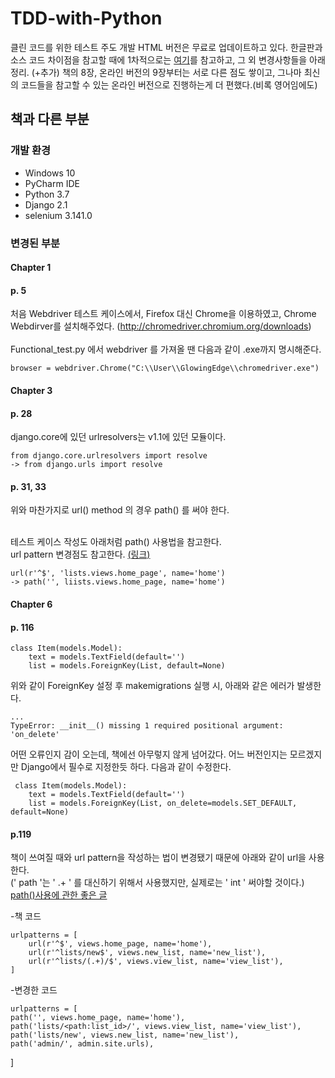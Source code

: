 # TDD-with-Python
클린 코드를 위한 테스트 주도 개발
HTML 버전은 무료로 업데이트하고 있다. 한글판과 소스 코드 차이점을 참고할 때에 1차적으로는 <a href=https://www.obeythetestinggoat.com/pages/book.html#toc>여기</a>를 참고하고, 그 외 변경사항들을 아래 정리.
(+추가) 책의 8장, 온라인 버전의 9장부터는 서로 다른 점도 쌓이고, 그나마 최신의 코드들을 참고할 수 있는 온라인 버전으로 진행하는게 더 편했다.(비록 영어임에도)

## 책과 다른 부분

### 개발 환경
 - Windows 10
 - PyCharm IDE
 - Python 3.7 
 - Django 2.1
 - selenium 3.141.0

### 변경된 부분
#### Chapter 1
#### p. 5
 처음 Webdriver 테스트 케이스에서, Firefox 대신 Chrome을 이용하였고, Chrome Webdirver를 설치해주었다. (http://chromedriver.chromium.org/downloads) <br><br>
Functional_test.py 에서 webdriver 를 가져올 땐 다음과 같이 .exe까지 명시해준다.

    browser = webdriver.Chrome("C:\\User\\GlowingEdge\\chromedriver.exe")


#### Chapter 3
#### p. 28
django.core에 있던 urlresolvers는 v1.1에 있던 모듈이다.<br>

    from django.core.urlresolvers import resolve
    -> from django.urls import resolve

#### p. 31, 33
위와 마찬가지로 url() method 의 경우 path() 를 써야 한다.<br><br>

테스트 케이스 작성도 아래처럼 path() 사용법을 참고한다.<br>
url pattern 변경점도 참고한다. <a href=https://blog.illustudio.co.kr/2018/01/29/django-2-0-%EC%97%90%EC%84%9C-%EB%8B%AC%EB%9D%BC%EC%A7%84-%EC%A0%90%EB%93%A4-%ED%8C%8C%EC%9D%B4%EC%8D%AC-%EC%9B%B9%ED%94%84%EB%A1%9C%EA%B7%B8%EB%9E%98%EB%B0%8D-%ED%95%99%EC%8A%B5%EC%A4%91>(링크)</a>

    url(r'^$', 'lists.views.home_page', name='home')
    -> path('', liists.views.home_page, name='home')


#### Chapter 6
#### p. 116
    class Item(models.Model):
        text = models.TextField(default='')
        list = models.ForeignKey(List, default=None)

위와 같이 ForeignKey 설정 후 makemigrations 실행 시, 아래와 같은 에러가 발생한다.

    ...
    TypeError: __init__() missing 1 required positional argument: 'on_delete'

어떤 오류인지 감이 오는데, 책에선 아무렇지 않게 넘어갔다. 어느 버전인지는 모르겠지만 Django에서 필수로 지정한듯 하다. 다음과 같이 수정한다.

     class Item(models.Model):
        text = models.TextField(default='')
        list = models.ForeignKey(List, on_delete=models.SET_DEFAULT, default=None)

#### p.119
책이 쓰여질 때와 url pattern을 작성하는 법이 변경됐기 때문에 아래와 같이 url을 사용한다.<br>
(' path '는 ' .+ ' 를 대신하기 위해서 사용했지만, 실제로는 ' int ' 써야할 것이다.) <br>
  <a href="https://consideratecode.com/2018/05/02/django-2-0-url-to-path-cheatsheet"/>path()사용에 관한 좋은 글</a>

-책 코드

    urlpatterns = [
        url(r'^$', views.home_page, name='home'),
        url(r'^lists/new$', views.new_list, name='new_list'),
        url(r'^lists/(.+)/$', views.view_list, name='view_list'),
    ]

-변경한 코드

    urlpatterns = [
    path('', views.home_page, name='home'),
    path('lists/<path:list_id>/', views.view_list, name='view_list'),
    path('lists/new', views.new_list, name='new_list'),
    path('admin/', admin.site.urls),
]
